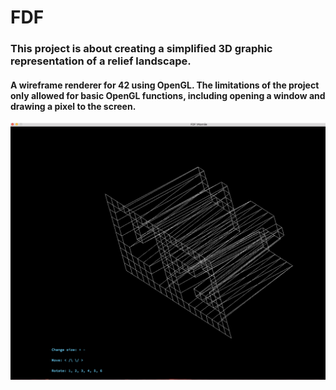 # FDF
### This project is about creating a simplified 3D graphic representation of a relief landscape.
#### A wireframe renderer for 42 using OpenGL. The limitations of the project only allowed for basic OpenGL functions, including opening a window and drawing a pixel to the screen.

![](https://github.com/vlkorniienko/FDF/blob/master/screen.png)
